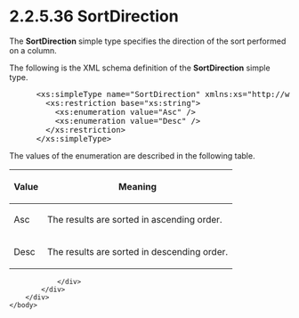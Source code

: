 <html dir="LTR" xmlns:mshelp="http://msdn.microsoft.com/mshelp" xmlns:ddue="http://ddue.schemas.microsoft.com/authoring/2003/5" xmlns:xlink="http://www.w3.org/1999/xlink" xmlns:tool="http://www.microsoft.com/tooltip">
    <head>
        <meta http-equiv="Content-Type" content="text/html; CHARSET=utf-8"></meta>
        <meta name="save" content="history"></meta>
        <title>2.2.5.36 SortDirection</title>
        <xml>
            <mshelp:toctitle title="2.2.5.36 SortDirection"></mshelp:toctitle>
            <mshelp:rltitle title="[MS-SSMDSWS-15]: SortDirection"></mshelp:rltitle>
            <mshelp:keyword index="A" term="8f70220c-a781-44e0-b506-612451747ed7"></mshelp:keyword>
            <mshelp:attr name="DCSext.ContentType" value="open specification"></mshelp:attr>
            <mshelp:attr name="AssetID" value="8f70220c-a781-44e0-b506-612451747ed7"></mshelp:attr>
            <mshelp:attr name="TopicType" value="kbRef"></mshelp:attr>
            <mshelp:attr name="DCSext.Title" value="[MS-SSMDSWS-15]: SortDirection" />
        </xml>
    </head>
    <body>
        <div id="header">
            <h1 class="heading">2.2.5.36 SortDirection</h1>
        </div>
        <div id="mainSection">
            <div id="mainBody">
                <div id="allHistory" class="saveHistory"></div>
                <div id="sectionSection0" class="section" name="collapseableSection">
                    

<p>The <b>SortDirection</b> simple type specifies the direction
of the sort performed on a column.</p>

<p>The following is the XML schema definition of the <b>SortDirection</b>
simple type.</p>

<dl>
<dd>
<div><pre> &lt;xs:simpleType name=&quot;SortDirection&quot; xmlns:xs=&quot;http://www.w3.org/2001/XMLSchema&quot;&gt;
   &lt;xs:restriction base=&quot;xs:string&quot;&gt;
     &lt;xs:enumeration value=&quot;Asc&quot; /&gt;
     &lt;xs:enumeration value=&quot;Desc&quot; /&gt;
   &lt;/xs:restriction&gt;
 &lt;/xs:simpleType&gt;
</pre></div>
</dd></dl>

<p>The values of the enumeration are described in the following
table.</p>

<table>
 <thead>
  <tr>
   <th>
   <p>Value</p>
   </th>
   <th>
   <p>Meaning</p>
   </th>
  </tr>
 </thead>
 <tr>
  <td>
  <p>Asc</p>
  </td>
  <td>
  <p>The results are sorted in ascending order.</p>
  </td>
 </tr>
 <tr>
  <td>
  <p>Desc</p>
  </td>
  <td>
  <p>The results are sorted in descending order.</p>
  </td>
 </tr>
</table>

<p> </p>


                </div>
            </div>
        </div>
    </body>
</html>
